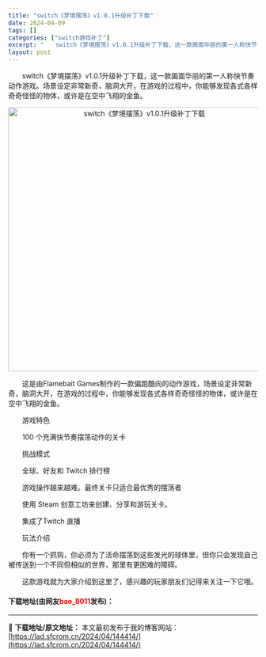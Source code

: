 ```yaml
---
title: "switch《梦境摆荡》v1.0.1升级补丁下载"
date: 2024-04-09
tags: []
categories: ["switch游戏补丁"]
excerpt: "　　switch《梦境摆荡》v1.0.1升级补丁下载，这一款画面华丽的第一人称快节奏动作游戏。场景设定非常新奇，脑洞大开，在游戏的过程中，你能够发现各式各样奇奇怪怪的物体，或许是在空中飞翔的金鱼。 　　这是由Flamebait Games制作的一款偏跑酷向的动作游戏，场景设定非常新奇，脑洞大开，在游&hellip;"
layout: post
---
```


 <p>　　switch《梦境摆荡》v1.0.1升级补丁下载，这一款画面华丽的第一人称快节奏动作游戏。场景设定非常新奇，脑洞大开，在游戏的过程中，你能够发现各式各样奇奇怪怪的物体，或许是在空中飞翔的金鱼。</p> <p align="center"><img align="" border="0" src="https://lad.sfcrom.cn/wp-content/uploads/2024/04/20240409_6615241ef1b08.webp" width="534" alt="switch《梦境摆荡》v1.0.1升级补丁下载" /></p> <p>　　这是由Flamebait Games制作的一款偏跑酷向的动作游戏，场景设定非常新奇，脑洞大开，在游戏的过程中，你能够发现各式各样奇奇怪怪的物体，或许是在空中飞翔的金鱼。</p> <p>　　游戏特色</p> <p>　　100 个充满快节奏摆荡动作的关卡</p> <p>　　挑战模式</p> <p>　　全球、好友和 Twitch 排行榜</p> <p>　　游戏操作越来越难。最终关卡只适合最优秀的摆荡者</p> <p>　　使用 Steam 创意工坊来创建、分享和游玩关卡。</p> <p>　　集成了Twitch 直播</p> <p>　　玩法介绍</p> <p>　　你有一个抓钩，你必须为了活命摆荡到这些发光的球体里，但你只会发现自己被传送到一个不同但相似的世界，那里有更困难的障碍。</p> <p>　　这款游戏就为大家介绍到这里了，感兴趣的玩家朋友们记得来关注一下它哦。</p> <p><h4>下载地址(由网友<font color="red">bao_8011</font>发布)：</h4></p> 

---
📖 **下载地址/原文地址：** 本文最初发布于我的博客网站：[https://lad.sfcrom.cn/2024/04/144414/](https://lad.sfcrom.cn/2024/04/144414/)
